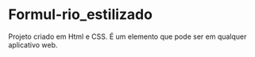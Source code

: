 # Formul-rio_estilizado

Projeto criado em Html e CSS.
É um elemento que pode ser em qualquer aplicativo web.
